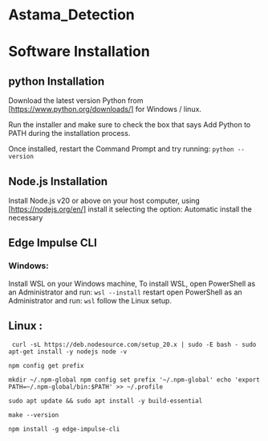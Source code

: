 # Astama_Detection

# Software Installation
## python Installation
Download the latest version Python from [https://www.python.org/downloads/] for Windows / linux.

Run the installer and make sure to check the box that says Add Python to PATH during the installation process.

Once installed, restart the Command Prompt and try running:
`` python --version ``

## Node.js Installation
Install Node.js v20 or above on your host computer, using [https://nodejs.org/en/] 
install it selecting the option: Automatic install the necessary

## Edge Impulse CLI
### Windows:
Install WSL on your Windows machine, To install WSL, open PowerShell as an Administrator and run:
`` wsl --install ``
restart
open PowerShell as an Administrator and run:
`` wsl ``
follow the Linux setup.

## Linux :
`` 
curl -sL https://deb.nodesource.com/setup_20.x | sudo -E bash -
sudo apt-get install -y nodejs
node -v
``

``
npm config get prefix
``

``
mkdir ~/.npm-global
npm config set prefix '~/.npm-global'
echo 'export PATH=~/.npm-global/bin:$PATH' >> ~/.profile
``

``
sudo apt update && sudo apt install -y build-essential
``

``
make --version
``

``
npm install -g edge-impulse-cli
``


